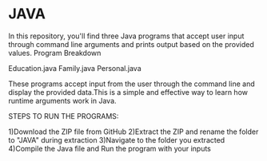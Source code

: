 # JAVA

In this repository, you'll find three Java programs that accept user input through command line arguments and prints output based on the provided values.
Program Breakdown

Education.java
Family.java
Personal.java

These programs accept input from the user through the command line and display the provided data.This is a simple and effective way to learn how runtime arguments work in Java.

STEPS TO RUN THE PROGRAMS:

1)Download the ZIP file from GitHub 
2)Extract the ZIP and rename the folder to "JAVA" during extraction
3)Navigate to the folder you extracted
4)Compile the Java file and Run the program with your inputs


